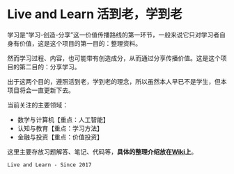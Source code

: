 # Live and Learn 活到老，学到老
学习是“学习-创造-分享”这一价值传播路线的第一环节，一般来说它只对学习者自身有价值，这是这个项目的第一目的：整理资料。

然而学习过程、内容，也可能带有创造成分，从而通过分享传播价值。这是这个项目的第二目的：分享学习。

出于这两个目的，遵照活到老，学到老的理念，所以虽然本人早已不是学生，但本项目将会一直更新下去。

当前关注的主要领域：

* 数学与计算机【重点：人工智能】
* 认知与教育【重点：学习方法】
* 金融与投资【重点：价值投资】

这里主要存放习题解答、笔记、代码等，**具体的整理介绍放在[Wiki](https://github.com/yifeitao/learn/wiki)上**。

`Live and Learn - Since 2017`

